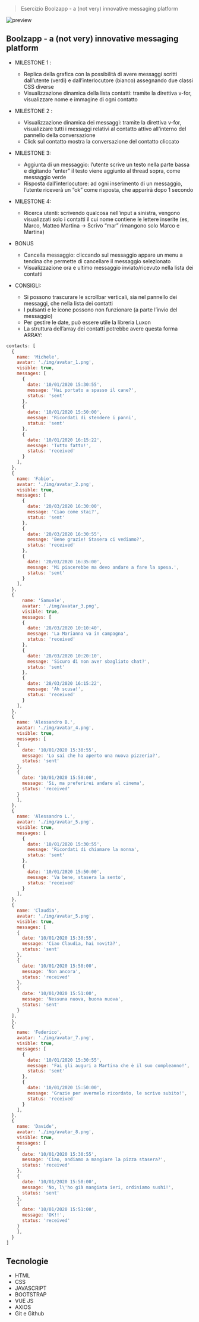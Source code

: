 > Esercizio Boolzapp - a (not very) innovative messaging
platform


![preview](./.github/preview.png)

## Boolzapp - a (not very) innovative messaging platform

- MILESTONE 1 :
  -  Replica della grafica con la possibilità di avere messaggi scritti dall’utente (verdi) e dall’interlocutore (bianco) assegnando due classi CSS diverse
  - Visualizzazione dinamica della lista contatti: tramite la direttiva v-for, visualizzare nome e immagine di ogni contatto

- MILESTONE 2 :
  - Visualizzazione dinamica dei messaggi: tramite la direttiva v-for, visualizzare tutti i messaggi relativi al contatto attivo all’interno del pannello della conversazione
  - Click sul contatto mostra la conversazione del contatto cliccato

- MILESTONE 3: 
  -  Aggiunta di un messaggio: l’utente scrive un testo nella parte bassa e digitando “enter” il testo viene aggiunto al thread sopra, come messaggio verde
  - Risposta dall’interlocutore: ad ogni inserimento di un messaggio, l’utente riceverà un “ok” come risposta, che apparirà dopo 1 secondo

- MILESTONE 4: 
  -  Ricerca utenti: scrivendo qualcosa nell’input a sinistra, vengono visualizzati solo i contatti il cui nome contiene le lettere inserite (es, Marco, Matteo Martina -> Scrivo “mar” rimangono solo Marco e Martina)

- BONUS
   - Cancella messaggio: cliccando sul messaggio appare un menu a tendina che permette di cancellare il messaggio selezionato
  - Visualizzazione ora e ultimo messaggio inviato/ricevuto nella lista dei contatti

- CONSIGLI:
  - Si possono trascurare le scrollbar verticali, sia nel pannello dei messaggi, che nella lista dei contatti
  - I pulsanti e le icone possono non funzionare (a parte l’invio del messaggio)
  - Per gestire le date, può essere utile la libreria Luxon
  - La struttura dell’array dei contatti potrebbe avere questa forma
  ARRAY:
```javascript
contacts: [
  {
    name: 'Michele',
    avatar: './img/avatar_1.png',
    visible: true,
    messages: [
      {
        date: '10/01/2020 15:30:55',
        message: 'Hai portato a spasso il cane?',
        status: 'sent'
      },
      {
        date: '10/01/2020 15:50:00',
        message: 'Ricordati di stendere i panni',
        status: 'sent'
      },
      {
        date: '10/01/2020 16:15:22',
        message: 'Tutto fatto!',
        status: 'received'
      }
    ],
  },
  {
    name: 'Fabio',
    avatar: './img/avatar_2.png',
    visible: true,
    messages: [
      {
        date: '20/03/2020 16:30:00',
        message: 'Ciao come stai?',
        status: 'sent'
      },
      {
        date: '20/03/2020 16:30:55',
        message: 'Bene grazie! Stasera ci vediamo?',
        status: 'received'
      },
      {
        date: '20/03/2020 16:35:00',
        message: 'Mi piacerebbe ma devo andare a fare la spesa.',
        status: 'sent'
      }
    ],
  },
  {
      name: 'Samuele',
      avatar: './img/avatar_3.png',
      visible: true,
      messages: [
      {
        date: '28/03/2020 10:10:40',
        message: 'La Marianna va in campagna',
        status: 'received'
      },
      {
        date: '28/03/2020 10:20:10',
        message: 'Sicuro di non aver sbagliato chat?',
        status: 'sent'
      },
      {
        date: '28/03/2020 16:15:22',
        message: 'Ah scusa!',
        status: 'received'
      }
    ],
  },
  {
    name: 'Alessandro B.',
    avatar: './img/avatar_4.png',
    visible: true,
    messages: [
    {
      date: '10/01/2020 15:30:55',
      message: 'Lo sai che ha aperto una nuova pizzeria?',
      status: 'sent'
    },
    {
      date: '10/01/2020 15:50:00',
      message: 'Si, ma preferirei andare al cinema',
      status: 'received'
    }
    ],
  },
  {
    name: 'Alessandro L.',
    avatar: './img/avatar_5.png',
    visible: true,
    messages: [
      {
        date: '10/01/2020 15:30:55',
        message: 'Ricordati di chiamare la nonna',
        status: 'sent'
      },
      {
        date: '10/01/2020 15:50:00',
        message: 'Va bene, stasera la sento',
        status: 'received'
      }
    ],
  },
  {
    name: 'Claudia',
    avatar: './img/avatar_5.png',
    visible: true,
    messages: [
    {
      date: '10/01/2020 15:30:55',
      message: 'Ciao Claudia, hai novità?',
      status: 'sent'
    },
    {
      date: '10/01/2020 15:50:00',
      message: 'Non ancora',
      status: 'received'
    },
    {
      date: '10/01/2020 15:51:00',
      message: 'Nessuna nuova, buona nuova',
      status: 'sent'
    }
  ],
  },
  {
    name: 'Federico',
    avatar: './img/avatar_7.png',
    visible: true,
    messages: [
      {
        date: '10/01/2020 15:30:55',
        message: 'Fai gli auguri a Martina che è il suo compleanno!',
        status: 'sent'
      },
      {
        date: '10/01/2020 15:50:00',
        message: 'Grazie per avermelo ricordato, le scrivo subito!',
        status: 'received'
      }
    ],
  },
  {
    name: 'Davide',
    avatar: './img/avatar_8.png',
    visible: true,
    messages: [
    {
      date: '10/01/2020 15:30:55',
      message: 'Ciao, andiamo a mangiare la pizza stasera?',
      status: 'received'
    },
    {
      date: '10/01/2020 15:50:00',
      message: 'No, l\'ho già mangiata ieri, ordiniamo sushi!',
      status: 'sent'
    },
    {
      date: '10/01/2020 15:51:00',
      message: 'OK!!',
      status: 'received'
    }
    ],
  }
]
```

## Tecnologie

- HTML
- CSS
- JAVASCRIPT
- BOOTSTRAP
- VUE JS
- AXIOS
- Git e Github
